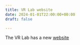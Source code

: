 ```yaml
---
title: VR Lab website 
date: 2024-01-01T22:00:00+00:00
draft: false

---
```



The VR Lab has a new <a href=" https:http://virtualrealitylab.netlify.app/ ">website</a>